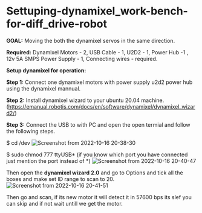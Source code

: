 # Settuping-dynamixel_work-bench-for-diff_drive-robot

**GOAL:**
Moving the both the dynamixel servos in the same direction.

**Required:**
Dynamixel Motors - 2, 
USB Cable - 1, 
U2D2 - 1, 
Power Hub -1 , 
12v 5A SMPS Power Supply - 1, 
Connecting wires - required.

**Setup dynamixel for operation:**

**Step 1:** Connect one dynamixel motors with power supply u2d2 power hub using the dynamixel mannual.

**Step 2:** Install dynamixel wizard to your ubuntu 20.04 machine. (https://emanual.robotis.com/docs/en/software/dynamixel/dynamixel_wizard2/)

**Step 3:** Connect the USB to with PC and open the open termial and follow the following steps. 

$ cd /dev
![Screenshot from 2022-10-16 20-38-30](https://user-images.githubusercontent.com/115935026/196043134-a7ec5ffd-64b0-4c42-bba6-912fbcacb391.png)


$ sudo chmod 777 ttyUSB* 
(if you know which port you have connected just mention the port instead of *)
![Screenshot from 2022-10-16 20-40-47](https://user-images.githubusercontent.com/115935026/196043214-2737da24-5b5c-4c0c-ba97-5d68800c135e.png)


Then open the **dynamixel wizard 2.0** and go to Options and tick all the boxes and make set ID range to scan to 20.
![Screenshot from 2022-10-16 20-41-51](https://user-images.githubusercontent.com/115935026/196043280-7d88e866-bb45-4e75-a674-9b7078894a18.png)


Then go and scan, if its new motor it will detect it in 57600 bps its slef you can skip and if not wait untill we get the motor.

